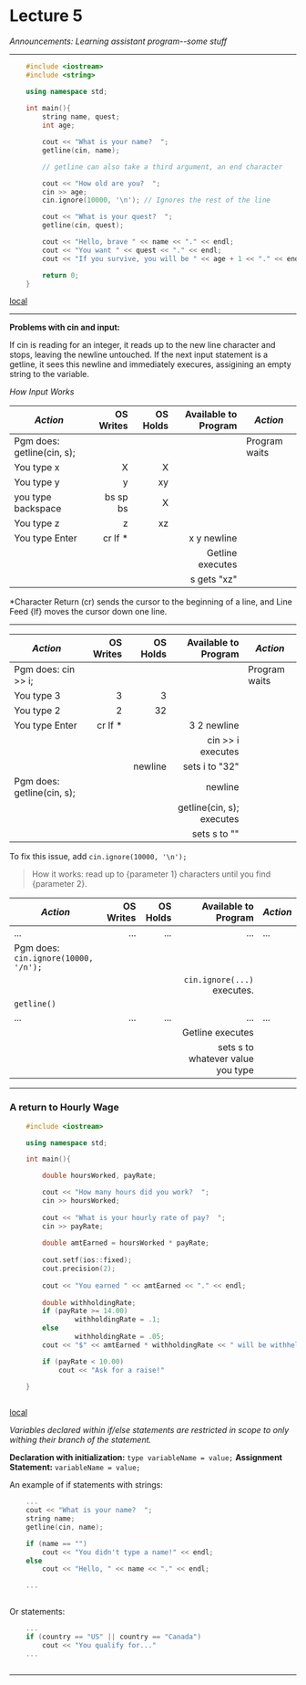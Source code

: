 <h1>Lecture 5</h1>

_Announcements: Learning assistant program--some stuff_

---

        
``` c++
    #include <iostream>
    #include <string>

    using namespace std;
    
    int main(){
        string name, quest;
        int age;

        cout << "What is your name?  ";
        getline(cin, name);   

        // getline can also take a third argument, an end character 

        cout << "How old are you?  ";
        cin >> age;
        cin.ignore(10000, '\n'); // Ignores the rest of the line

        cout << "What is your quest?  ";
        getline(cin, quest);

        cout << "Hello, brave " << name << "." << endl;
        cout << "You want " << quest << "." << endl;
        cout << "If you survive, you will be " << age + 1 << "." << endl;

        return 0;
    }
```




[local](/home/mudith/Documents/Notes/quest.cpp)

---


__Problems with cin and input:__

If cin is reading for an integer, it reads up to the new line character and stops, leaving the newline untouched. If the next input statement is a getline, it sees this newline and immediately execures, assigining an empty string to the variable. 

_How Input Works_

_Action_ | OS Writes | OS Holds | Available to Program | _Action_
---|---:|---:|---:|---
Pgm does: getline(cin, s); | | | | Program waits
You type x | X | X | | 
You type y | y | xy | | 
you type backspace | bs sp bs | X | | 
You type z | z | xz | | 
You type Enter | cr lf * | | x y newline |
 | | | | Getline executes
 | | | | s gets "xz"


*Character Return (cr) sends the cursor to the beginning of a line, and Line Feed {lf} moves the cursor down one line.

---

_Action_ | OS Writes | OS Holds | Available to Program | _Action_
---|---:|---:|---:|---
Pgm does: cin >> i; | | | | Program waits
You type 3 | 3 | 3 | | 
You type 2 | 2 | 32 | | 
You type Enter | cr lf * | | 3 2 newline |
 | | | | cin >> i executes
 | | | newline | sets i to "32"
Pgm does: getline(cin, s); | | | newline | 
 | | | | getline(cin, s); executes
 | | | | sets s to ""

To fix this issue, add `cin.ignore(10000, '\n');`
>How it works: read up to {parameter 1} characters until you find {parameter 2}. 

_Action_ | OS Writes | OS Holds | Available to Program | _Action_
---|---:|---:|---:|---
...|... |... |... |...
Pgm does: `cin.ignore(10000, '/n');` | | | | 
| | | | `cin.ignore(...)` executes.
`getline()` | | | |
...|... |... |... |...
 | | | | Getline executes
 | | | | sets s to whatever value you type



---


<h3>A return to Hourly Wage</h3>

        
``` c++
    #include <iostream>

    using namespace std;

    int main(){

        double hoursWorked, payRate;

        cout << "How many hours did you work?  ";
        cin >> hoursWorked;
        
        cout << "What is your hourly rate of pay?  ";   
        cin >> payRate;
        
        double amtEarned = hoursWorked * payRate;
        
        cout.setf(ios::fixed);
        cout.precision(2);
        
        cout << "You earned " << amtEarned << "." << endl; 
        
        double withholdingRate;
        if (payRate >= 14.00)
                withholdingRate = .1;
        else           
                withholdingRate = .05;
        cout << "$" << amtEarned * withholdingRate << " will be withheld." << endl;

        if (payRate < 10.00)
            cout << "Ask for a raise!"

    }
        
```



[local](/home/mudith/Documents/Notes/hours.cpp)

*Variables declared within if/else statements are restricted in scope to only withing their branch of the statement.*


__Declaration with initialization:__ `type variableName = value;`
__Assignment Statement:__ `variableName = value;`


An example of if statements with strings:
        
``` c++
    ...
    cout << "What is your name?  ";
    string name;
    getline(cin, name);

    if (name == "")
        cout << "You didn't type a name!" << endl;
    else
        cout << "Hello, " << name << "." << endl;

    ...
 
```



Or statements:
        
``` c++
    ...
    if (country == "US" || country == "Canada")
        cout << "You qualify for..."
    ...
        
```



--- 
